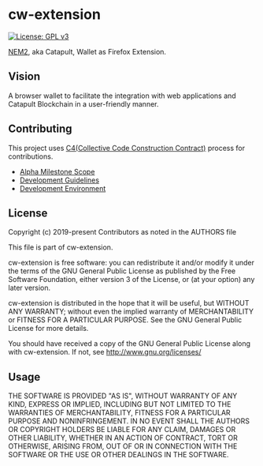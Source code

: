# cw-extension

[![License: GPL v3](https://img.shields.io/badge/License-GPL%20v3-blue.svg)](https://www.gnu.org/licenses/lgpl-3.0)

[NEM2][catapult], aka Catapult, Wallet as Firefox Extension.

## Vision

A browser wallet to facilitate the integration with web applications and Catapult Blockchain in a user-friendly manner.

## Contributing

This project uses [C4(Collective Code Construction Contract)](https://rfc.zeromq.org/spec:42/C4/) process for contributions.

- [Alpha Milestone Scope](https://github.com/aleixmorgadas/cw-extension/wiki/Alpha-Milestone)
- [Development Guidelines](https://github.com/aleixmorgadas/cw-extension/wiki/Development-Guidelines)
- [Development Environment](https://github.com/aleixmorgadas/cw-extension/wiki/Development-environment)

## License

Copyright (c) 2019-present Contributors as noted in the AUTHORS file

This file is part of cw-extension.

cw-extension is free software: you can redistribute it and/or modify it under the terms of the GNU General Public License as published by the Free Software Foundation, either version 3 of the License, or (at your option) any later version.

cw-extension is distributed in the hope that it will be useful, but WITHOUT ANY WARRANTY; without even the implied warranty of MERCHANTABILITY or FITNESS FOR A PARTICULAR PURPOSE. See the GNU General Public License for more details.

You should have received a copy of the GNU General Public License along with cw-extension. If not, see http://www.gnu.org/licenses/

[catapult]: https://nemtech.github.io/

## Usage

THE SOFTWARE IS PROVIDED "AS IS", WITHOUT WARRANTY OF ANY KIND, EXPRESS OR IMPLIED, INCLUDING BUT NOT LIMITED TO THE WARRANTIES OF MERCHANTABILITY, FITNESS FOR A PARTICULAR PURPOSE AND NONINFRINGEMENT. IN NO EVENT SHALL THE AUTHORS OR COPYRIGHT HOLDERS BE LIABLE FOR ANY CLAIM, DAMAGES OR OTHER LIABILITY, WHETHER IN AN ACTION OF CONTRACT, TORT OR OTHERWISE, ARISING FROM, OUT OF OR IN CONNECTION WITH THE SOFTWARE OR THE USE OR OTHER DEALINGS IN THE SOFTWARE.